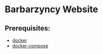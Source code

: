 # Barbarzyncy Website

## Prerequisites:
  * [docker](https://docs.docker.com/docker-for-mac/install/)
  * [docker-compose](https://docs.docker.com/compose/install/)
